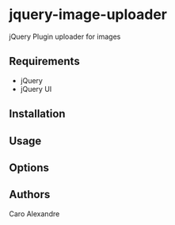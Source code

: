 jquery-image-uploader
=====================

jQuery Plugin uploader for images

Requirements
------------
* jQuery
* jQuery UI
  
Installation
------------

Usage
-----

Options
-------


Authors
-------
Caro Alexandre
